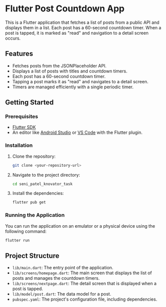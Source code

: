 # Flutter Post Countdown App

This is a Flutter application that fetches a list of posts from a public API and displays them in a list. Each post has a 60-second countdown timer. When a post is tapped, it is marked as "read" and navigation to a detail screen occurs.

## Features

- Fetches posts from the JSONPlaceholder API.
- Displays a list of posts with titles and countdown timers.
- Each post has a 60-second countdown timer.
- Tapping a post marks it as "read" and navigates to a detail screen.
- Timers are managed efficiently with a single periodic timer.

## Getting Started

### Prerequisites

- [Flutter SDK](https://flutter.dev/docs/get-started/install)
- An editor like [Android Studio](https://developer.android.com/studio) or [VS Code](https://code.visualstudio.com/) with the Flutter plugin.

### Installation

1. Clone the repository:
   ```bash
   git clone <your-repository-url>
   ```
2. Navigate to the project directory:
   ```bash
   cd seni_patel_knovator_task
   ```
3. Install the dependencies:
   ```bash
   flutter pub get
   ```

### Running the Application

You can run the application on an emulator or a physical device using the following command:
```bash
flutter run
```

## Project Structure

- `lib/main.dart`: The entry point of the application.
- `lib/screens/homepage.dart`: The main screen that displays the list of posts and manages the countdown timers.
- `lib/screens/nextpage.dart`: The detail screen that is displayed when a post is tapped.
- `lib/model/post.dart`: The data model for a post.
- `pubspec.yaml`: The project's configuration file, including dependencies.
